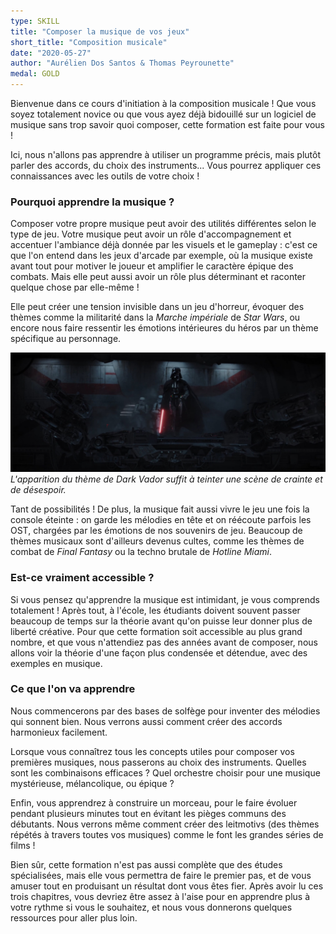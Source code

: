 ```yaml
---
type: SKILL
title: "Composer la musique de vos jeux"
short_title: "Composition musicale"
date: "2020-05-27"
author: "Aurélien Dos Santos & Thomas Peyrounette"
medal: GOLD
---
```


Bienvenue dans ce cours d'initiation à la composition musicale ! Que vous soyez totalement novice ou que vous ayez déjà bidouillé sur un logiciel de musique sans trop savoir quoi composer, cette formation est faite pour vous !

Ici, nous n'allons pas apprendre à utiliser un programme précis, mais plutôt parler des accords, du choix des instruments... Vous pourrez appliquer ces connaissances avec les outils de votre choix !

### Pourquoi apprendre la musique ?

Composer votre propre musique peut avoir des utilités différentes selon le type de jeu. Votre musique peut avoir un rôle d'accompagnement et accentuer l'ambiance déjà donnée par les visuels et le gameplay : c'est ce que l'on entend dans les jeux d'arcade par exemple, où la musique existe avant tout pour motiver le joueur et amplifier le caractère épique des combats. Mais elle peut aussi avoir un rôle plus déterminant et raconter quelque chose par elle-même !

Elle peut créer une tension invisible dans un jeu d'horreur, évoquer des thèmes comme la militarité dans la *Marche impériale* de *Star Wars*, ou encore nous faire ressentir les émotions intérieures du héros par un thème spécifique au personnage.

![Apparition de Dark Vador dans Star Wars: Rogue One](./dark-vador-rogue-one.png)
*L'apparition du thème de Dark Vador suffit à teinter une scène de crainte et de désespoir.*

Tant de possibilités ! De plus, la musique fait aussi vivre le jeu une fois la console éteinte : on garde les mélodies en tête et on réécoute parfois les OST, chargées par les émotions de nos souvenirs de jeu. Beaucoup de thèmes musicaux sont d'ailleurs devenus cultes, comme les thèmes de combat de *Final Fantasy* ou la techno brutale de *Hotline Miami*.

### Est-ce vraiment accessible ?

Si vous pensez qu'apprendre la musique est intimidant, je vous comprends totalement ! Après tout, à l'école, les étudiants doivent souvent passer beaucoup de temps sur la théorie avant qu'on puisse leur donner plus de liberté créative. Pour que cette formation soit accessible au plus grand nombre, et que vous n'attendiez pas des années avant de composer, nous allons voir la théorie d'une façon plus condensée et détendue, avec des exemples en musique.

### Ce que l'on va apprendre

Nous commencerons par des bases de solfège pour inventer des mélodies qui sonnent bien. Nous verrons aussi comment créer des accords harmonieux facilement.

Lorsque vous connaîtrez tous les concepts utiles pour composer vos premières musiques, nous passerons au choix des instruments. Quelles sont les combinaisons efficaces ? Quel orchestre choisir pour une musique mystérieuse, mélancolique, ou épique ?

Enfin, vous apprendrez à construire un morceau, pour le faire évoluer pendant plusieurs minutes tout en évitant les pièges communs des débutants. Nous verrons même comment créer des leitmotivs (des thèmes répétés à travers toutes vos musiques) comme le font les grandes séries de films !

Bien sûr, cette formation n'est pas aussi complète que des études spécialisées, mais elle vous permettra de faire le premier pas, et de vous amuser tout en produisant un résultat dont vous êtes fier. Après avoir lu ces trois chapitres, vous devriez être assez à l'aise pour en apprendre plus à votre rythme si vous le souhaitez, et nous vous donnerons quelques ressources pour aller plus loin.
